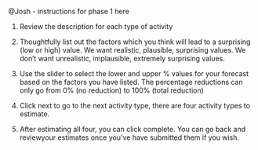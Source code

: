 @Josh - instructions for phase 1 here

1. Review the description for each type of activity

1. Thoughtfully list out the factors which you think will lead to a surprising (low or high) value. We want realistic, plausible, surprising values. We don’t want unrealistic, implausible, extremely surprising values.

1. Use the slider to select the lower and upper % values for your forecast based on the factors you have listed. The percentage reductions can only go from 0% (no reduction) to 100% (total reduction)

1. Click next to go to the next activity type, there are four activity types to estimate.

1. After estimating all four, you can click complete. You can go back and reviewyour estimates once you've have submitted them if you wish.



